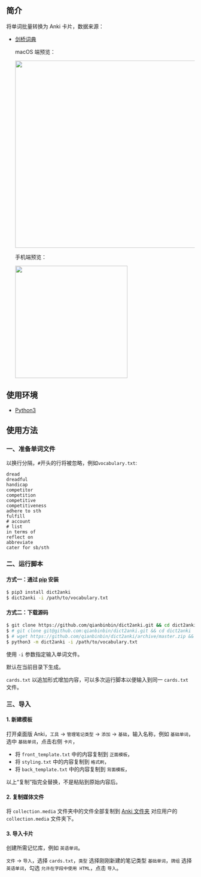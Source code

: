 ## 简介

将单词批量转换为 Anki 卡片，数据来源：

- [剑桥词典](https://dictionary.cambridge.org/zhs/%E8%AF%8D%E5%85%B8/%E8%8B%B1%E8%AF%AD-%E6%B1%89%E8%AF%AD-%E7%AE%80%E4%BD%93/)

  macOS 端预览：

   <img src="https://raw.githubusercontent.com/qianbinbin/dict2anki/master/images/mac-preview.png" width = "500" align=center />

  手机端预览：

   <img src="https://raw.githubusercontent.com/qianbinbin/dict2anki/master/images/mobile-preview.png" width = "300" align=center />

## 使用环境

- [Python3](https://www.python.org/)

## 使用方法

### 一、准备单词文件

以换行分隔，`#`开头的行将被忽略，例如`vocabulary.txt`:

```
dread
dreadful
handicap
competitor
competition
competitive
competitiveness
adhere to sth
fulfill
# account
# list
in terms of
reflect on
abbreviate
cater for sb/sth
```

### 二、运行脚本

#### 方式一：通过 [pip](https://pip.pypa.io/en/stable/installing/) 安装

```sh
$ pip3 install dict2anki
$ dict2anki -i /path/to/vocabulary.txt
```

#### 方式二：下载源码

```sh
$ git clone https://github.com/qianbinbin/dict2anki.git && cd dict2anki
$ # git clone git@github.com:qianbinbin/dict2anki.git && cd dict2anki
$ # wget https://github.com/qianbinbin/dict2anki/archive/master.zip && unzip master.zip && cd dict2anki-master
$ python3 -m dict2anki -i /path/to/vocabulary.txt
```

使用 `-i` 参数指定输入单词文件。

默认在当前目录下生成。

`cards.txt` 以追加形式增加内容，可以多次运行脚本以便输入到同一 `cards.txt` 文件。

### 三、导入

#### 1. 新建模板

打开桌面版 Anki，`工具` -> `管理笔记类型` -> `添加` -> `基础`，输入名称，例如 `基础单词`，选中 `基础单词`，点击右侧 `卡片`，

- 将 `front_template.txt` 中的内容复制到 `正面模板`，
- 将 `styling.txt` 中的内容复制到 `格式刷`，
- 将 `back_template.txt` 中的内容复制到 `背面模板`，

以上“复制”指完全替换，不是粘贴到原始内容后。

#### 2. 复制媒体文件

将 `collection.media` 文件夹中的文件全部复制到 [Anki 文件夹](https://docs.ankiweb.net/#/files?id=file-locations) 对应用户的 `collection.media` 文件夹下。

#### 3. 导入卡片

创建所需记忆库，例如 `英语单词`。

`文件` -> `导入`，选择 `cards.txt`，`类型` 选择刚刚新建的笔记类型 `基础单词`，`牌组` 选择 `英语单词`，勾选 `允许在字段中使用 HTML`，点击 `导入`。
